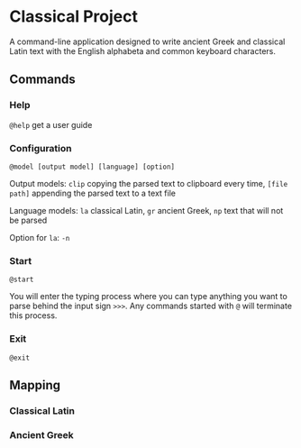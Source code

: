 # Classical Project

A command-line application designed to write ancient Greek and classical Latin text with the English alphabeta and common keyboard characters.

## Commands

### Help

`@help` get a user guide

### Configuration

`@model [output model] [language] [option]`

Output models: `clip` copying the parsed text to clipboard every time, `[file path]` appending the parsed text to a text file

Language models: `la` classical Latin, `gr` ancient Greek, `np` text that will not be parsed

Option for `la`: `-n` 

### Start

`@start`

You will enter the typing process where you can type anything you want to parse behind the input sign `>>>`. Any commands started with `@` will terminate this process.

### Exit

`@exit`

## Mapping

### Classical Latin

### Ancient Greek
